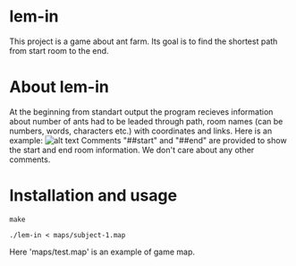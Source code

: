 # lem-in
This project is a game about ant farm. Its goal is to find the shortest path from start room to the end.
# About lem-in
At the beginning from standart output the program recieves information about number of ants had to be leaded through path, room names (can be numbers, words, characters etc.) with coordinates and links. Here is an example:
![alt text](https://user-images.githubusercontent.com/25576444/28254024-ea2c5eb6-6a5d-11e7-922c-5808975b2419.png)
Comments "##start" and "##end" are provided to show the start and end room information. We don't care about any other comments.
# Installation and usage
`make`

`./lem-in < maps/subject-1.map`

Here 'maps/test.map' is an example of game map.
